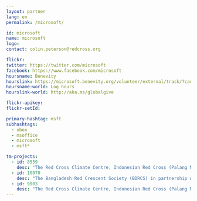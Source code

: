```yaml
---
layout: partner
lang: en
permalink: /microsoft/

id: microsoft
name: microsoft
logo:
contact: colin.peterson@redcross.org

flickr:
twitter: https://twitter.com/microsoft
facebook: https://www.facebook.com/microsoft
hoursname: Benevity
hourslink: https://microsoft.benevity.org/volunteer/external/track/?cause_id=840-530196605&project_id=2L7JKHRBB5
hoursname-world: Log hours
hourslink-world: http://aka.ms/globalgive

flickr-apikey:
flickr-setId:

primary-hashtag: msft
subhashtags:
  - xbox
  - msoffice
  - microsoft
  - msft*

tm-projects:
  - id: 8559
    desc: "The Red Cross Climate Centre, Indonesian Red Cross (Palang Merah Indonesia/PMI), IFRC, British Red Cross and Australian Red Cross are implementing a programme where the data contributed will be used by the Red Cross to assist in forecasting future disaster impacts, by knowing in advance what is likely to be impacted and its exposure and vulnerability."
  - id: 10070
    desc: "The Bangladesh Red Crescent Society (BDRCS) in partnership with the German Red Cross, Red Cross Red Crescent Climate Centre, Department of Disaster Management and Flood Forecasting Warning Centre are implementing a project aimed at enabling communities prepare for the impacts of floods."
  - id: 9903
    desc: "The Red Cross Climate Centre, Indonesian Red Cross (Palang Merah Indonesia/PMI), IFRC, British Red Cross and Australian Red Cross are implementing a programme where the data contributed will be used by the Red Cross to assist in forecasting future disaster impacts, by knowing in advance what is likely to be impacted and its exposure and vulnerability."
---
```

